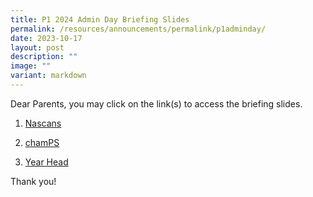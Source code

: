 ```yaml
---
title: P1 2024 Admin Day Briefing Slides
permalink: /resources/announcements/permalink/p1adminday/
date: 2023-10-17
layout: post
description: ""
image: ""
variant: markdown
---
```

Dear Parents, you may click on the link(s) to access the briefing slides.

1) [Nascans](https://drive.google.com/file/d/1_GdzHn90lL4ysF0KSm45-H2y0nNe1yBZ/view?usp=sharing)

2) [chamPS](https://drive.google.com/file/d/1aSIxYMldUDrEw2CWpehgFCdr9YROPn0c/view?usp=sharing)

3) [Year Head](https://drive.google.com/file/d/1W7fj0Vx-A6r1BHnW-AG9krgM3NXLyqPe/view?usp=sharing)

Thank you!